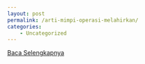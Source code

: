 ```yaml
---
layout: post
permalink: /arti-mimpi-operasi-melahirkan/
categories:
    - Uncategorized
---
```


[Baca Selengkapnya](/05)